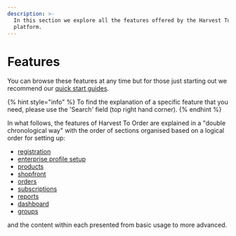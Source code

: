 ```yaml
---
description: >-
  In this section we explore all the features offered by the Harvest To Order software
  platform.
---
```


# Features

You can browse these features at any time but for those just starting out we recommend our [quick start guides](../quick-start-guides/). 

{% hint style="info" %}
To find the explanation of a specific feature that you need, please use the 'Search' field \(top right hand corner\).
{% endhint %}

In what follows, the features of Harvest To Order are explained in a "double chronological way" with the order of sections organised based on a logical order for setting up:

* [registration](register-and-create-your-profile.md)
* [enterprise profile setup](enterprise-profile/)
* [products](products-1/)
* [shopfront](shopfront/)
* [orders](orders/)
* [subscriptions](subscriptions/)
* [reports](reports.md)
* [dashboard](dashboard.md)
* [groups](groups/)

and the content within each presented from basic usage to more advanced.

